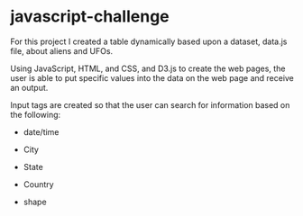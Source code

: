 # javascript-challenge

For this project I created a table dynamically based upon a dataset, data.js file, about aliens and UFOs.

Using JavaScript, HTML, and CSS, and D3.js to create the web pages, the user is able to put specific values into the data on the web page and receive an output. 

Input tags are created so that the user can search for information based on the following:

-  date/time

-  City

-  State

-  Country

-  shape
